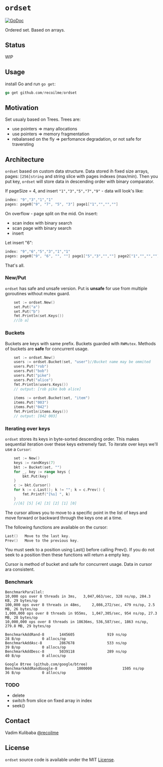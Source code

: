 # `ordset`

[![GoDoc](https://godoc.org/github.com/recoilme/ordset?status.svg)](https://godoc.org/github.com/recoilme/ordset)

Ordered set. Based on arrays.

## Status

WIP

## Usage

install Go and run ```go get```:

```go
go get github.com/recoilme/ordset
```

## Motivation

Set usualy based on Trees. Trees are:

- use pointers => many allocations
- use pointers => memory fragmentation
- rebalansed on the fly => perfomance degradation, or not safe for traversting

## Architecture

`ordset` based on custom data structure. Data stored ih fixed size arrays, pages: ```[256]string``` and string slice with pages indexes (max/min). Then you put key, `ordset` will store data in descending order with binary comparator.

If pageSize = 4, and insert ```"1","3","5","7","9"``` -  data will look's like:

```go
index: "9","3","1","1"
pages: page0["9", "7", "5", "3"] page1["1","","",""]
```

On overflow - page split on the mid.
On insert: 
 - scan index with binary search
 - scan page with binary search
 - insert

Let insert "6":

```go
index: "9","6","5","3","1","1"
pages: page0["9", "6", "", ""] page1["5","3","",""] page2["1","","",""]
```

That's all. 

### New/Put

`ordset` has safe and unsafe version. Put is **unsafe** for use from multiple goroutines without mutex guard.


```go
	set := ordset.New()
	set.Put("a")
	set.Put("b")
	fmt.Println(set.Keys())
	//[b a]

```

### Buckets

Buckets are keys with same prefix. Buckets guarded with `RWMutex`. Methods of buckets are **safe** for concurrent usage.

```go
	set := ordset.New()
	users := ordset.Bucket(set, "user")//Bucket name may be ommited
	users.Put("rob")
	users.Put("bob")
	users.Put("pike")
	users.Put("alice")
	fmt.Println(users.Keys())
	// output: [rob pike bob alice]
    
	items := ordset.Bucket(set, "item")
	items.Put("003")
	items.Put("042")
	fmt.Println(items.Keys())
	// output: [042 003]
```

### Iterating over keys

`ordset` stores its keys in byte-sorted descending order. This makes sequential iteration over these keys extremely fast. To iterate over keys we'll use a `Cursor`:

```go
	set := New()
	keys := randKeys(7)
	bkt := Bucket(set, "")
	for _, key := range keys {
		bkt.Put(key)
	}
	c := bkt.Cursor()
	for k := c.Last(); k != ""; k = c.Prev() {
		fmt.Printf("[%s] ", k)
	}
	//[6] [5] [4] [3] [2] [1] [0]
```

The cursor allows you to move to a specific point in the list of keys and move forward or backward through the keys one at a time.

The following functions are available on the cursor:

```go
Last()   Move to the last key.
Prev()   Move to the previous key.
```

You must seek to a position using Last() before calling Prev(). If you do not seek to a position then these functions will return a empty key.

Cursor is method of bucket and safe for concurrent usage. Data in cursor ara consistent.

### Benchmark

```
BenchmarkParallel:
10,000 ops over 8 threads in 3ms, 	3,047,663/sec, 328 ns/op, 284.3 KB, 29 bytes/op
100,000 ops over 8 threads in 48ms, 	2,086,272/sec, 479 ns/op, 2.5 MB, 26 bytes/op
1,000,000 ops over 8 threads in 955ms,  1,047,305/sec, 954 ns/op, 27.3 MB, 28 bytes/op
10,000,000 ops over 8 threads in 18636ms, 536,587/sec, 1863 ns/op, 279.8 MB, 29 bytes/op

BenchmarkAddRand-8       1445605               919 ns/op              28 B/op          0 allocs/op
BenchmarkAddAsc-8        2867678               533 ns/op              39 B/op          0 allocs/op
BenchmarkAddDesc-8       5039118               289 ns/op              40 B/op          0 allocs/op

Google Btree (github.com/google/btree)
BenchmarkAddRandGoogle-8         1000000              1505 ns/op              36 B/op          0 allocs/op

```

### TODO

 - delete
 - switch from slice on fixed array in index
 - seek()

## Contact

Vadim Kulibaba [@recoilme](http://t.me/recoilme)

## License

`ordset` source code is available under the MIT [License](/LICENSE).
